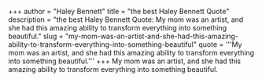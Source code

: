 +++
author = "Haley Bennett"
title = "the best Haley Bennett Quote"
description = "the best Haley Bennett Quote: My mom was an artist, and she had this amazing ability to transform everything into something beautiful."
slug = "my-mom-was-an-artist-and-she-had-this-amazing-ability-to-transform-everything-into-something-beautiful"
quote = '''My mom was an artist, and she had this amazing ability to transform everything into something beautiful.'''
+++
My mom was an artist, and she had this amazing ability to transform everything into something beautiful.
